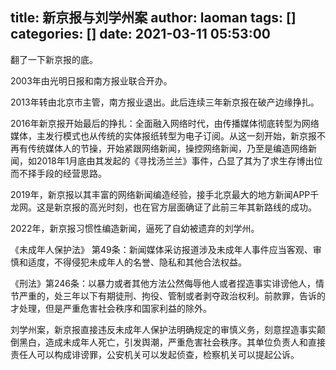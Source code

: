 title: 新京报与刘学州案
author: laoman
tags: []
categories: []
date: 2021-03-11 05:53:00
---
翻了一下新京报的底。
<!-- more-->

2003年由光明日报和南方报业联合开办。

2013年转由北京市主管，南方报业退出。此后连续三年新京报在破产边缘挣扎。

2016年新京报开始最后的挣扎：全面融入网络时代，由传播媒体彻底转型为网络媒体，主发行模式也从传统的实体报纸转型为电子订阅。从这一刻开始，新京报不再有传统媒体人的节操，开始紧跟网络新闻，操控网络新闻，乃至是编造网络新闻，如2018年1月底由其发起的《寻找汤兰兰》事件，凸显了其为了求生存博出位而不择手段的经营思路。

2019年，新京报以其丰富的网络新闻编造经验，接手北京最大的地方新闻APP千龙网。这是新京报的高光时刻，也在官方层面确证了此前三年其新路线的成功。

2022年，新京报习惯性编造新闻，逼死了自幼被遗弃的刘学州。

《未成年人保护法》 第49条：新闻媒体采访报道涉及未成年人事件应当客观、审慎和适度，不得侵犯未成年人的名誉、隐私和其他合法权益。

《刑法》第246条：以暴力或者其他方法公然侮辱他人或者捏造事实诽谤他人，情节严重的，处三年以下有期徒刑、拘役、管制或者剥夺政治权利。前款罪，告诉的才处理，但是严重危害社会秩序和国家利益的除外。

刘学州案，新京报直接违反未成年人保护法明确规定的审慎义务，刻意捏造事实颠倒黑白，造成未成年人死亡，引发舆潮，严重危害社会秩序。其单位负责人和直接责任人可以构成诽谤罪，公安机关可以发起侦查，检察机关可以提起公诉。